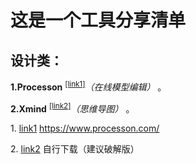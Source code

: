 这是一个工具分享清单
=================

设计类：
-----------------
**1.Processon** <sup id="a1">[[link1]](#f1)</sup>*（在线模型编辑）*  。

**2.Xmind** <sup id="a2">[[link2]](#f2)</sup>*（思维导图）*  。


<span id="f1">1. [link1](#a1)</span> https://www.processon.com/

<span id="f2">2. [link2](#a2)</span> 自行下载（建议破解版）

